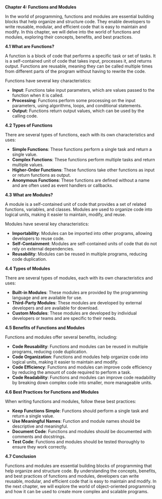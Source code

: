 <p><strong>Chapter 4: Functions and Modules</strong></p>

<p>In the world of programming, functions and modules are essential building blocks that help organize and structure code. They enable developers to write reusable, modular, and efficient code that is easy to maintain and modify. In this chapter, we will delve into the world of functions and modules, exploring their concepts, benefits, and best practices.</p>

<p><strong>4.1 What are Functions?</strong></p>

<p>A function is a block of code that performs a specific task or set of tasks. It is a self-contained unit of code that takes input, processes it, and returns output. Functions are reusable, meaning they can be called multiple times from different parts of the program without having to rewrite the code.</p>

<p>Functions have several key characteristics:</p>

<ul>
<li><strong>Input</strong>: Functions take input parameters, which are values passed to the function when it is called.</li>
<li><strong>Processing</strong>: Functions perform some processing on the input parameters, using algorithms, loops, and conditional statements.</li>
<li><strong>Output</strong>: Functions return output values, which can be used by the calling code.</li>
</ul>

<p><strong>4.2 Types of Functions</strong></p>

<p>There are several types of functions, each with its own characteristics and uses:</p>

<ul>
<li><strong>Simple Functions</strong>: These functions perform a single task and return a single value.</li>
<li><strong>Complex Functions</strong>: These functions perform multiple tasks and return multiple values.</li>
<li><strong>Higher-Order Functions</strong>: These functions take other functions as input or return functions as output.</li>
<li><strong>Anonymous Functions</strong>: These functions are defined without a name and are often used as event handlers or callbacks.</li>
</ul>

<p><strong>4.3 What are Modules?</strong></p>

<p>A module is a self-contained unit of code that provides a set of related functions, variables, and classes. Modules are used to organize code into logical units, making it easier to maintain, modify, and reuse.</p>

<p>Modules have several key characteristics:</p>

<ul>
<li><strong>Importability</strong>: Modules can be imported into other programs, allowing developers to reuse code.</li>
<li><strong>Self-Containment</strong>: Modules are self-contained units of code that do not rely on external dependencies.</li>
<li><strong>Reusability</strong>: Modules can be reused in multiple programs, reducing code duplication.</li>
</ul>

<p><strong>4.4 Types of Modules</strong></p>

<p>There are several types of modules, each with its own characteristics and uses:</p>

<ul>
<li><strong>Built-in Modules</strong>: These modules are provided by the programming language and are available for use.</li>
<li><strong>Third-Party Modules</strong>: These modules are developed by external developers and are available for download.</li>
<li><strong>Custom Modules</strong>: These modules are developed by individual developers or teams and are specific to their needs.</li>
</ul>

<p><strong>4.5 Benefits of Functions and Modules</strong></p>

<p>Functions and modules offer several benefits, including:</p>

<ul>
<li><strong>Code Reusability</strong>: Functions and modules can be reused in multiple programs, reducing code duplication.</li>
<li><strong>Code Organization</strong>: Functions and modules help organize code into logical units, making it easier to maintain and modify.</li>
<li><strong>Code Efficiency</strong>: Functions and modules can improve code efficiency by reducing the amount of code required to perform a task.</li>
<li><strong>Code Readability</strong>: Functions and modules can improve code readability by breaking down complex code into smaller, more manageable units.</li>
</ul>

<p><strong>4.6 Best Practices for Functions and Modules</strong></p>

<p>When writing functions and modules, follow these best practices:</p>

<ul>
<li><strong>Keep Functions Simple</strong>: Functions should perform a single task and return a single value.</li>
<li><strong>Use Meaningful Names</strong>: Function and module names should be descriptive and meaningful.</li>
<li><strong>Document Code</strong>: Functions and modules should be documented with comments and docstrings.</li>
<li><strong>Test Code</strong>: Functions and modules should be tested thoroughly to ensure they work correctly.</li>
</ul>

<p><strong>4.7 Conclusion</strong></p>

<p>Functions and modules are essential building blocks of programming that help organize and structure code. By understanding the concepts, benefits, and best practices of functions and modules, developers can write reusable, modular, and efficient code that is easy to maintain and modify. In the next chapter, we will explore the world of object-oriented programming and how it can be used to create more complex and scalable programs.</p>

